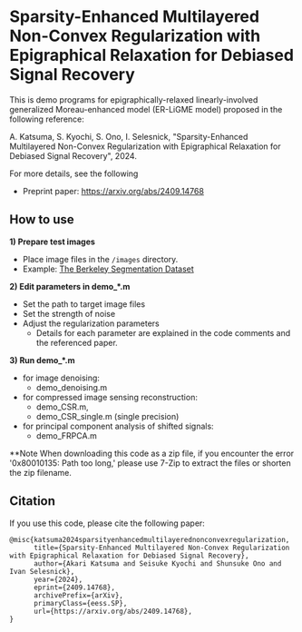 # Sparsity-Enhanced Multilayered Non-Convex Regularization with Epigraphical Relaxation for Debiased Signal Recovery

This is demo programs for epigraphically-relaxed linearly-involved generalized Moreau-enhanced model (ER-LiGME model) proposed in the following reference:

A. Katsuma, S. Kyochi, S. Ono, I. Selesnick, "Sparsity-Enhanced Multilayered Non-Convex Regularization with Epigraphical Relaxation for Debiased Signal Recovery", 2024.

For more details, see the following

- Preprint paper: https://arxiv.org/abs/2409.14768

## How to use

**1) Prepare test images**
 - Place image files in the `/images` directory.
 - Example: [The Berkeley Segmentation Dataset](https://www2.eecs.berkeley.edu/Research/Projects/CS/vision/bsds/)

**2) Edit parameters in demo_*.m**
 - Set the path to target image files
 - Set the strength of noise
 - Adjust the regularization parameters
   - Details for each parameter are explained in the code comments and the referenced paper.

**3) Run demo_*.m**
 - for image denoising: 
   - demo_denoising.m
 - for compressed image sensing reconstruction:
   - demo_CSR.m, 
   - demo_CSR_single.m (single precision)
 - for principal component analysis of shifted signals:
   - demo_FRPCA.m

**Note
When downloading this code as a zip file, if you encounter the error '0x80010135: Path too long,' please use 7-Zip to extract the files or shorten the zip filename.

## Citation
If you use this code, please cite the following paper:
```
@misc{katsuma2024sparsityenhancedmultilayerednonconvexregularization,
      title={Sparsity-Enhanced Multilayered Non-Convex Regularization with Epigraphical Relaxation for Debiased Signal Recovery}, 
      author={Akari Katsuma and Seisuke Kyochi and Shunsuke Ono and Ivan Selesnick},
      year={2024},
      eprint={2409.14768},
      archivePrefix={arXiv},
      primaryClass={eess.SP},
      url={https://arxiv.org/abs/2409.14768}, 
}
```